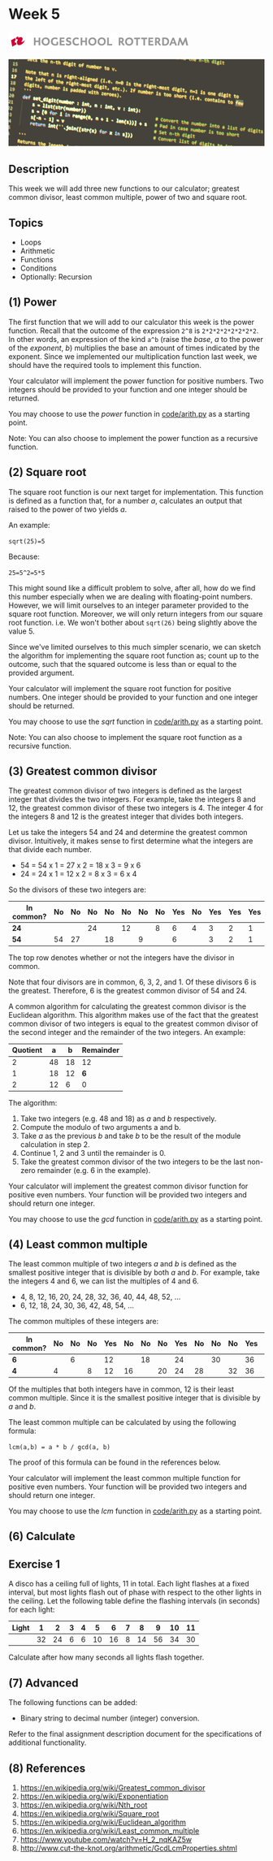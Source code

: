 Week 5
=========================

![Logo](../docs/img/logo.png "Logo")

![Cover Image](../docs/img/cover.jpg "Cover Image")

Description
-----------

This week we will add three new functions to our calculator; greatest common
divisor, least common multiple, power of two and square root.

Topics
------

- Loops
- Arithmetic
- Functions
- Conditions
- Optionally: Recursion

(1) Power
---------

The first function that we will add to our calculator this week is the power
function. Recall that the outcome of the expression `2^8` is `2*2*2*2*2*2*2*2`. In other words, an expression of the kind `a^b` (raise the *base*,
*a* to the power of the *exponent*, *b*) multiplies the base an amount of times
indicated by the exponent. Since we implemented our multiplication function last
week, we should have the required tools to implement this function.

Your calculator will implement the power function for positive numbers. Two
integers should be provided to your function and one integer should be returned.

You may choose to use the *power* function in [code/arith.py](https://github.com/hogeschool/Keuzevak-IADIP/blob/master/code/arith.py) as a starting
point.

Note: You can also choose to implement the power function as a recursive
function.

(2) Square root
---------------

The square root function is our next target for implementation. This function is
defined as a function that, for a number *a*, calculates an output that raised
to the power of two yields *a*.

An example:

`sqrt(25)=5`

Because:

`25=5^2=5*5`

This might sound like a difficult problem to solve, after all, how do we find
this number especially when we are dealing with floating-point numbers. However,
we will limit ourselves to an integer parameter provided to the square root
function. Moreover, we will only return integers from our square root function.
i.e. We won't bother about `sqrt(26)` being slightly above the value 5.

Since we've limited ourselves to this much simpler scenario, we can sketch the
algorithm for implementing the square root function as; count up to the outcome,
such that the squared outcome is less than or equal to the provided argument.

Your calculator will implement the square root function for positive numbers.
One integer should be provided to your function and one integer should be
returned.

You may choose to use the *sqrt* function in [code/arith.py](https://github.com/hogeschool/Keuzevak-IADIP/blob/master/code/arith.py) as a starting
point.

Note: You can also choose to implement the square root function as a recursive
function.

(3) Greatest common divisor
---------------------------

The greatest common divisor of two integers is defined as the largest integer
that divides the two integers. For example, take the integers 8 and 12, the
greatest common divisor of these two integers is 4. The integer 4 for the
integers 8 and 12 is the greatest integer that divides both integers.

Let us take the integers 54 and 24 and determine the greatest common divisor.
Intuitively, it makes sense to first determine what the integers are that divide
each number.

- 54 = 54 x 1 = 27 x 2 = 18 x 3 = 9 x 6
- 24 = 24 x 1 = 12 x 2 = 8 x 3 = 6 x 4

So the divisors of these two integers are:

| In common? | No | No | No | No | No | No | No | Yes | No | Yes | Yes | Yes |
|------------|----|----|----|----|----|----|----|-----|----|-----|-----|-----|
| **24**     |    |    | 24 |    | 12 |    | 8  | 6   | 4  | 3   | 2   | 1   |
| **54**     | 54 | 27 |    | 18 |    | 9  |    | 6   |    | 3   | 2   | 1   |

The top row denotes whether or not the integers have the divisor in common.

Note that four divisors are in common, 6, 3, 2, and 1. Of these divisors 6 is
the greatest. Therefore, 6 is the greatest common divisor of 54 and 24.

A common algorithm for calculating the greatest common divisor is the Euclidean
algorithm. This algorithm makes use of the fact that the greatest common divisor
of two integers is equal to the greatest common divisor of the second integer
and the remainder of the two integers. An example:

| Quotient | a  | b  | Remainder |
|----------|----|----|-----------|
| 2        | 48 | 18 | 12        |
| 1        | 18 | 12 | **6**     |
| 2        | 12 | 6  | 0         |

The algorithm:

1. Take two integers (e.g. 48 and 18) as *a* and *b* respectively.
2. Compute the modulo of two arguments a and b.
3. Take *a* as the previous *b* and take *b* to be the result of the module
    calculation in step 2.
4. Continue 1, 2 and 3 until the remainder is 0.
5. Take the greatest common divisor of the two integers to be the last non-zero
    remainder (e.g. 6 in the example).

Your calculator will implement the greatest common divisor function for positive
even numbers. Your function will be provided two integers and should return one
integer.

You may choose to use the *gcd* function in [code/arith.py](https://github.com/hogeschool/Keuzevak-IADIP/blob/master/code/arith.py) as a starting point.

(4) Least common multiple
-------------------------

The least common multiple of two integers *a* and *b* is defined as the smallest
positive integer that is divisible by both *a* and *b*. For example, take the
integers 4 and 6, we can list the multiples of 4 and 6.

- 4, 8, 12, 16, 20, 24, 28, 32, 36, 40, 44, 48, 52, ...
- 6, 12, 18, 24, 30, 36, 42, 48, 54, ...

The common multiples of these integers are:

| In common? | No | No | No | Yes | No | No | No | Yes | No | No | No | Yes | No | No | No | Yes | No | No |
|------------|----|----|----|-----|----|----|----|-----|----|----|----|-----|----|----|----|-----|----|----|
| **6**      |    | 6  |    | 12  |    | 18 |    | 24  |    | 30 |    | 36  |    | 42 |    | 48  |    | 54 |
| **4**      | 4  |    | 8  | 12  | 16 |    | 20 | 24  | 28 |    | 32 | 36  | 40 |    | 44 | 48  | 52 |    |

Of the multiples that both integers have in common, 12 is their least common
multiple. Since it is the smallest positive integer that is divisible by *a* and
*b*.

The least common multiple can be calculated by using the following formula:

`lcm(a,b) = a * b / gcd(a, b)`

The proof of this formula can be found in the references below.

Your calculator will implement the least common multiple function for positive
even numbers. Your function will be provided two integers and should return one
integer.

You may choose to use the *lcm* function in [code/arith.py](https://github.com/hogeschool/Keuzevak-IADIP/blob/master/code/arith.py) as a starting point.

(6) Calculate
-------------

Exercise 1
----------

A disco has a ceiling full of lights, 11 in total. Each light flashes at a fixed
interval, but most lights flash out of phase with respect to the other lights in
the ceiling. Let the following table define the flashing intervals (in seconds)
for each light:

| Light | 1  | 2  | 3 | 4 | 5  | 6  | 7 | 8  | 9  | 10 | 11 |
|-------|----|----|---|---|----|----|---|----|----|----|----|
|       | 32 | 24 | 6 | 6 | 10 | 16 | 8 | 14 | 56 | 34 | 30 |

Calculate after how many seconds all lights flash together.

(7) Advanced
---------

The following functions can be added:

- Binary string to decimal number (integer) conversion.

Refer to the final assignment description document for the specifications of
additional functionality.

(8) References
--------------

1. <https://en.wikipedia.org/wiki/Greatest_common_divisor>
2. <https://en.wikipedia.org/wiki/Exponentiation>
3. <https://en.wikipedia.org/wiki/Nth_root>
4. <https://en.wikipedia.org/wiki/Square_root>
5. <https://en.wikipedia.org/wiki/Euclidean_algorithm>
6. <https://en.wikipedia.org/wiki/Least_common_multiple>
7. <https://www.youtube.com/watch?v=H_2_nqKAZ5w>
8. <http://www.cut-the-knot.org/arithmetic/GcdLcmProperties.shtml>
